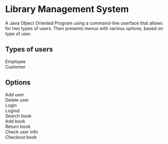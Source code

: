 # Library Management System

A Java Object Oriented Program using a command-line userface that allows for two types of users.  Then presents menus with various options, based on type of user.

## Types of users
Employee 
<br />Customer

## Options
Add user
<br />Delete user
<br />Login
<br />Logout
<br />Search book
<br />Add book
<br />Return book
<br />Check user info
<br />Checkout book
